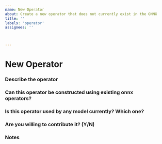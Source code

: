 ```yaml
---
name: New Operator
about: Create a new operator that does not currently exist in the ONNX.
title: ''
labels: 'operator'
assignees: ''

 

---
```

# New Operator

### Describe the operator
<!-- Why is this operator necessary? What does it accomplish? -->

### Can this operator be constructed using existing onnx operators?
<!-- If so, why not add it as a function? -->

### Is this operator used by any model currently? Which one?

### Are you willing to contribute it? (Y/N)

### Notes
<!-- Any additional information -->
